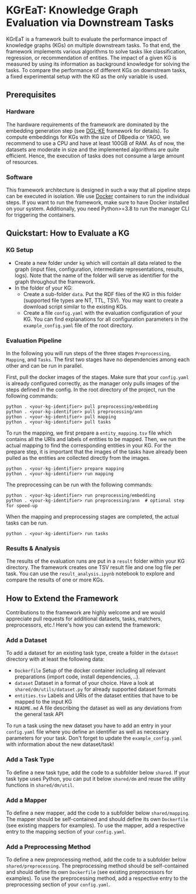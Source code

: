 # KGrEaT: **K**nowledge **Gr**aph **E**v**a**luation via Downstream **T**asks
KGrEaT is a framework built to evaluate the performance impact of knowledge graphs (KGs) on multiple downstream tasks.
To that end, the framework implements various algorithms to solve tasks like classification, regression, or recommendation of entities.
The impact of a given KG is measured by using its information as background knowledge for solving the tasks.
To compare the performance of different KGs on downstream tasks, a fixed experimental setup with the KG as the only variable is used.

## Prerequisites
### Hardware
The hardware requirements of the framework are dominated by the embedding generation step (see [DGL-KE](https://github.com/awslabs/dgl-ke) framework for details).
To compute embeddings for KGs with the size of DBpedia or YAGO, we recommend to use a CPU and have at least 100GB of RAM.
As of now, the datasets are moderate in size and the implemented algorithms are quite efficient.
Hence, the execution of tasks does not consume a large amount of resources.


### Software
This framework architecture is designed in such a way that all pipeline steps can be executed in isolation.
We use [Docker](https://www.docker.com) containers to run the individual steps. If you want to run the framework,
make sure to have Docker installed on your system. Additionally, you need Python>=3.8 to run the manager CLI for triggering the containers.


## Quickstart: How to Evaluate a KG
### KG Setup
- Create a new folder under `kg` which will contain all data related to the graph (input files, configuration, intermediate representations, results, logs). Note that the name of the folder will serve as identifier for the graph throughout the framework.
- In the folder of your KG:
  - Create a sub-folder `data`. Put the RDF files of the KG in this folder (supported file types are NT, TTL, TSV). You may want to create a download script similar to the existing KGs.
  - Create a file `config.yaml` with the evaluation configuration of your KG. You can find explanations for all configuration parameters in the `example_config.yaml` file of the root directory.
  
### Evaluation Pipeline
In the following you will run steps of the three stages `Preprocessing`, `Mapping`, and `Tasks`. The first two stages have no dependencies among each other and can be run in parallel.

First, pull the docker images of the stages. Make sure that your `config.yaml` is already configured correctly, as the manager only pulls images of the steps defined in the config. In the root directory of the project, run the following commands:
```shell
python . <your-kg-identifier> pull preprocessing/embedding
python . <your-kg-identifier> pull preprocessing/ann
python . <your-kg-identifier> pull mapping
python . <your-kg-identifier> pull tasks
```

To run the mapping, we first prepare a `entity_mapping.tsv` file which contains all the URIs and labels of entities to be mapped. Then, we run the actual mapping to find the corresponding entities in your KG. For the prepare step, it is important that the images of the tasks have already been pulled as the entities are collected directly from the images. 
```shell
python . <your-kg-identifier> prepare mapping
python . <your-kg-identifier> run mapping
```

The preprocessing can be run with the following commands:
```shell
python . <your-kg-identifier> run preprocessing/embedding
python . <your-kg-identifier> run preprocessing/ann  # optional step for speed-up
```

When the mapping and preprocessing stages are completed, the actual tasks can be run.
```shell
python . <your-kg-identifier> run tasks
```

### Results & Analysis
The results of the evaluation runs are put in a `result` folder within your KG directory. The framework creates one TSV result file and one log file per task.
You can use the `result_analysis.ipynb` notebook to explore and compare the results of one or more KGs.


## How to Extend the Framework
Contributions to the framework are highly welcome and we would appreciate pull requests
for additional datasets, tasks, matchers, preprocessors, etc.! Here's how you can extend the framework:

### Add a Dataset
To add a dataset for an existing task type, create a folder in the `dataset` directory with at least the following data:
- `Dockerfile` Setup of the docker container including all relevant preparations (import code, install dependencies, ..).
- `dataset` Dataset in a format of your choice. Have a look at `shared/dm/utils/dataset.py` for already supported dataset formats
- `entities.tsv` Labels and URIs of the dataset entities that have to be mapped to the input KG
- `README.md` A file describing the dataset as well as any deviations from the general task API

To run a task using the new dataset you have to add an entry in your `config.yaml` file where you define an identifier as well as necessary parameters for your task. Don't forget to update the `example_config.yaml` with information about the new dataset/task!

### Add a Task Type
To define a new task type, add the code to a subfolder below `shared`. If your task type uses Python, you can put it below `shared/dm` and reuse the utility functions in `shared/dm/util`.

### Add a Mapper
To define a new mapper, add the code to a subfolder below `shared/mapping`. The mapper should be self-contained and should define its own `Dockerfile` (see existing mappers for examples). To use the mapper, add a respective entry to the mapping section of your `config.yaml`.

### Add a Preprocessing Method
To define a new preprocessing method, add the code to a subfolder below `shared/preprocessing`. The preprocessing method should be self-contained and should define its own `Dockerfile` (see existing preprocessors for examples). To use the preprocessing method, add a respective entry to the preprocessing section of your `config.yaml`.

